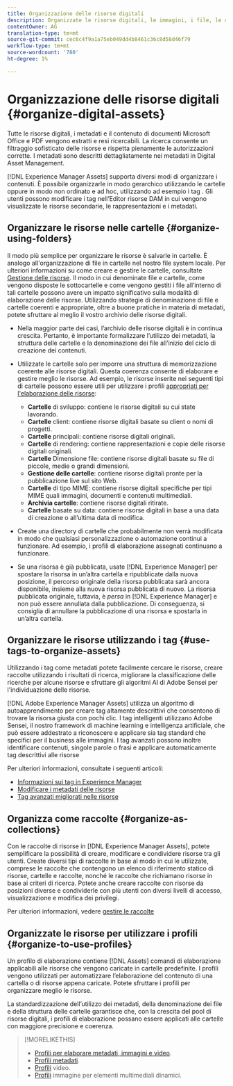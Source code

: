 ```yaml
---
title: Organizzazione delle risorse digitali
description: Organizzate le risorse digitali, le immagini, i file, le cartelle e così via utilizzando  Experience Manager.
contentOwner: AG
translation-type: tm+mt
source-git-commit: cec6c4f9a1a75eb049dd4b8461c36c8d58d46f79
workflow-type: tm+mt
source-wordcount: '780'
ht-degree: 1%

---
```



# Organizzazione delle risorse digitali {#organize-digital-assets}

Tutte le risorse digitali, i metadati e il contenuto di documenti Microsoft Office e PDF vengono estratti e resi ricercabili. La ricerca consente un filtraggio sofisticato delle risorse e rispetta pienamente le autorizzazioni corrette. I metadati sono descritti dettagliatamente nei metadati in Digital Asset Management.

[!DNL Experience Manager Assets] supporta diversi modi di organizzare i contenuti. È possibile organizzarle in modo gerarchico utilizzando le cartelle oppure in modo non ordinato e ad hoc, utilizzando ad esempio i tag . Gli utenti possono modificare i tag nell’Editor risorse DAM in cui vengono visualizzate le risorse secondarie, le rappresentazioni e i metadati.

## Organizzare le risorse nelle cartelle {#organize-using-folders}

Il modo più semplice per organizzare le risorse è salvarle in cartelle. È analogo all&#39;organizzazione di file in cartelle nel nostro file system locale. Per ulteriori informazioni su come creare e gestire le cartelle, consultate [Gestione delle risorse](manage-assets.md). Il modo in cui denominate file e cartelle, come vengono disposte le sottocartelle e come vengono gestiti i file all’interno di tali cartelle possono avere un impatto significativo sulla modalità di elaborazione delle risorse. Utilizzando strategie di denominazione di file e cartelle coerenti e appropriate, oltre a buone pratiche in materia di metadati, potete sfruttare al meglio il vostro archivio delle risorse digitali.

* Nella maggior parte dei casi, l’archivio delle risorse digitali è in continua crescita. Pertanto, è importante formalizzare l’utilizzo dei metadati, la struttura delle cartelle e la denominazione dei file all’inizio del ciclo di creazione dei contenuti.
* Utilizzate le cartelle solo per imporre una struttura di memorizzazione coerente alle risorse digitali. Questa coerenza consente di elaborare e gestire meglio le risorse. Ad esempio, le risorse inserite nei seguenti tipi di cartelle possono essere utili per utilizzare i profili [appropriati per l&#39;elaborazione delle risorse](processing-profiles.md):

   * **Cartelle** di sviluppo: contiene le risorse digitali su cui state lavorando.
   * **Cartelle** client: contiene risorse digitali basate su client o nomi di progetti.
   * **Cartelle** principali: contiene risorse digitali originali.
   * **Cartelle** di rendering: contiene rappresentazioni e copie delle risorse digitali originali.
   * **Cartelle** Dimensione file: contiene risorse digitali basate su file di piccole, medie o grandi dimensioni.
   * **Gestione delle cartelle**: contiene risorse digitali pronte per la pubblicazione live sul sito Web.
   * **Cartelle** di tipo MIME: contiene risorse digitali specifiche per tipi MIME quali immagini, documenti e contenuti multimediali.
   * **Archivia cartelle**: contiene risorse digitali ritirate.
   * **Cartelle** basate su data: contiene risorse digitali in base a una data di creazione o all’ultima data di modifica.

* Create una directory di cartelle che probabilmente non verrà modificata in modo che qualsiasi personalizzazione o automazione continui a funzionare. Ad esempio, i profili di elaborazione assegnati continuano a funzionare.
* Se una risorsa è già pubblicata, usate [!DNL Experience Manager] per spostare la risorsa in un’altra cartella e ripubblicate dalla nuova posizione, il percorso originale della risorsa pubblicata sarà ancora disponibile, insieme alla nuova risorsa pubblicata di nuovo. La risorsa pubblicata originale, tuttavia, è *persa* in [!DNL Experience Manager] e non può essere annullata dalla pubblicazione. Di conseguenza, si consiglia di annullare la pubblicazione di una risorsa e spostarla in un’altra cartella.

## Organizzare le risorse utilizzando i tag {#use-tags-to-organize-assets}

Utilizzando i tag come metadati potete facilmente cercare le risorse, creare raccolte utilizzando i risultati di ricerca, migliorare la classificazione delle ricerche per alcune risorse e sfruttare gli algoritmi AI di  Adobe Sensei per l&#39;individuazione delle risorse.

[!DNL Adobe Experience Manager Assets] utilizza un algoritmo di autoapprendimento per creare tag altamente descrittivi che consentono di trovare la risorsa giusta con pochi clic. I tag intelligenti utilizzano  Adobe Sensei, il nostro framework di machine learning e intelligenza artificiale, che può essere addestrato a riconoscere e applicare sia tag standard che specifici per il business alle immagini. I tag avanzati possono inoltre identificare contenuti, singole parole o frasi e applicare automaticamente tag descrittivi alle risorse

Per ulteriori informazioni, consultate i seguenti articoli:

* [Informazioni sui tag in  Experience Manager](/help/sites-authoring/tags.md)
* [Modificare i metadati delle risorse](metadata.md)
* [Tag avanzati migliorati nelle risorse](enhanced-smart-tags.md)

## Organizza come raccolte {#organize-as-collections}

Con le raccolte di risorse in [!DNL Experience Manager Assets], potete semplificare la possibilità di creare, modificare e condividere risorse tra gli utenti. Create diversi tipi di raccolte in base al modo in cui le utilizzate, comprese le raccolte che contengono un elenco di riferimento statico di risorse, cartelle e raccolte, nonché le raccolte che richiamano risorse in base ai criteri di ricerca.  Potete anche creare raccolte con risorse da posizioni diverse e condividerle con più utenti con diversi livelli di accesso, visualizzazione e modifica dei privilegi.

Per ulteriori informazioni, vedere [gestire le raccolte](manage-collections.md)

<!-- TBD items: add screenshots where applicable
Any hints/recommendations of when to use what method of organizing? Some examples of how organizing helps towards a better taxonomy and improved content velocity.
Add back links to blog posts by marketing?
-->

## Organizzate le risorse per utilizzare i profili {#organize-to-use-profiles}

Un profilo di elaborazione contiene [!DNL Assets] comandi di elaborazione applicabili alle risorse che vengono caricate in cartelle predefinite. I profili vengono utilizzati per automatizzare l’elaborazione del contenuto di una cartella o di risorse appena caricate. Potete sfruttare i profili per organizzare meglio le risorse.

La standardizzazione dell’utilizzo dei metadati, della denominazione dei file e della struttura delle cartelle garantisce che, con la crescita del pool di risorse digitali, i profili di elaborazione possano essere applicati alle cartelle con maggiore precisione e coerenza.

>[!MORELIKETHIS]
>
>* [Profili per elaborare metadati, immagini e video](processing-profiles.md).
>* [Profili metadati](/help/assets/metadata-config.md#metadata-profiles).
>* [Profili](video-profiles.md) video.
>* [Profili](image-profiles.md) immagine per elementi multimediali dinamici.

